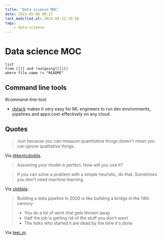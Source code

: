 ```yaml
---
title: 'Data science MOC'
date: 2023-05-06 00:27
last_modified_at: 2023-05-22 19:10
tags:
    - data-science
---
```


# Data science MOC

```dataview
list
from [[]] and !outgoing([[]])
where file.name != "README"
```

## Command line tools
#command-line-tool 

* [dstack](https://dstack.ai/) makes it very easy for ML engineers to run dev environments, pipelines and apps cost-effectively on any cloud.

## Quotes

> Just because you can measure quantitative things doesn't mean you can ignore qualitative things.

Via [@kentcdodds](https://twitter.com/kentcdodds/status/1451849971989458951).

> Assuming your model is perfect. How will you use it?

> If you can solve a problem with a simple heuristic, do that. Sometimes you don't need machine learning.

Via [olddata](https://www.reddit.com/r/datascience/comments/8ljwo8/comment/dzghlju/).

> Building a data pipeline in 2020 is like building a bridge in the 14th century:
>
> -   You do a lot of work that gets thrown away
> -   Half the job is getting rid of the stuff you don't want
> -   The folks who started it are dead by the time it's done

Via [teej_m](https://twitter.com/teej_m/status/1316452684350713856).
